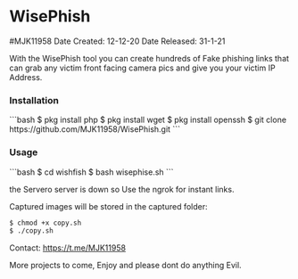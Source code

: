 # WisePhish
#MJK11958
Date Created: 12-12-20
Date Released: 31-1-21

With the WisePhish tool you can create hundreds of Fake phishing links that can grab any victim front facing camera pics and give you your victim IP Address.

 <h3>Installation</h3>
```bash
$ pkg install php
$ pkg install wget
$ pkg install openssh
$ git clone https://github.com/MJK11958/WisePhish.git
```

<h3>Usage</h3>
```bash
$ cd wishfish
$ bash wisephise.sh
 ```
 
the Servero server is down so Use the ngrok for instant links.

Captured images will be stored in the captured folder:

```bash
$ chmod +x copy.sh
$ ./copy.sh
```

Contact: https://t.me/MJK11958


More projects to come, Enjoy and please dont do anything Evil.